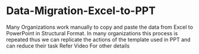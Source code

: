 <h1> Data-Migration-Excel-to-PPT</h1>
Many Organizations work manually to copy and paste the data from Excel to PowerPoint in Structural Format.
In many organizations this process is repeated thus we can replicate the actions of the template used in PPT and can reduce their task
Refer Video For other details
